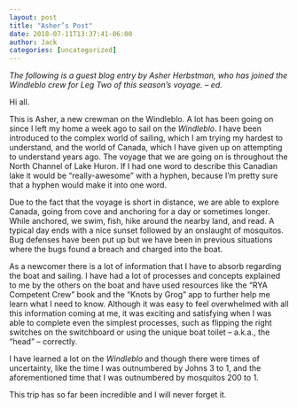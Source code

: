 ```yaml
---
layout: post
title: "Asher’s Post"
date: 2018-07-11T13:37:41-06:00
author: Jack
categories: [uncategorized]
---
```


_The following is a guest blog entry by Asher Herbstman, who has joined the Windleblo crew for Leg Two of this season’s voyage. – ed._

Hi all.

This is Asher, a new crewman on the Windleblo. A lot has been going on since I left my home a week ago to sail on the _Windleblo_. I have been introduced to the complex world of sailing, which I am trying my hardest to understand, and the world of Canada, which I have given up on attempting to understand years ago. The voyage that we are going on is throughout the North Channel of Lake Huron. If I had one word to describe this Canadian lake it would be “really-awesome” with a hyphen, because I’m pretty sure that a hyphen would make it into one word.

Due to the fact that the voyage is short in distance, we are able to explore Canada, going from cove and anchoring for a day or sometimes longer. While anchored, we swim, fish, hike around the nearby land, and read. A typical day ends with a nice sunset followed by an onslaught of mosquitos. Bug defenses have been put up but we have been in previous situations where the bugs found a breach and charged into the boat.

As a newcomer there is a lot of information that I have to absorb regarding the boat and sailing. I have had a lot of processes and concepts explained to me by the others on the boat and have used resources like the “RYA Competent Crew” book and the “Knots by Grog” app to further help me learn what I need to know. Although it was easy to feel overwhelmed with all this information coming at me, it was exciting and satisfying when I was able to complete even the simplest processes, such as flipping the right switches on the switchboard or using the unique boat toilet – a.k.a., the “head” – correctly.

I have learned a lot on the _Windleblo_ and though there were times of uncertainty, like the time I was outnumbered by Johns 3 to 1, and the aforementioned time that I was outnumbered by mosquitos 200 to 1.

This trip has so far been incredible and I will never forget it.
